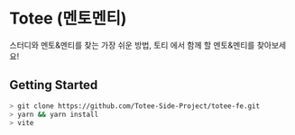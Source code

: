# Totee (멘토멘티)

스터디와 멘토&멘티를 찾는 가장 쉬운 방법, 토티 에서 함께 할 멘토&멘티를 찾아보세요!

## Getting Started

```bash
> git clone https://github.com/Totee-Side-Project/totee-fe.git
> yarn && yarn install
> vite
```
